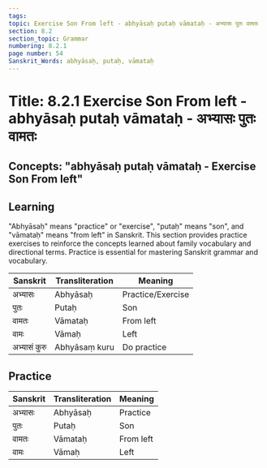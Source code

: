 ```yaml
---
tags:
topic: Exercise Son From left - abhyāsaḥ putaḥ vāmataḥ - अभ्यासः पुतः वामतः
section: 8.2
section_topic: Grammar
numbering: 8.2.1
page number: 54
Sanskrit_Words: abhyāsaḥ, putaḥ, vāmataḥ
---
```

# Title: 8.2.1 Exercise Son From left - abhyāsaḥ putaḥ vāmataḥ - अभ्यासः पुतः वामतः
## Concepts: "abhyāsaḥ putaḥ vāmataḥ - Exercise Son From left"

## Learning
"Abhyāsaḥ" means "practice" or "exercise", "putaḥ" means "son", and "vāmataḥ" means "from left" in Sanskrit. This section provides practice exercises to reinforce the concepts learned about family vocabulary and directional terms. Practice is essential for mastering Sanskrit grammar and vocabulary.

| Sanskrit           | Transliteration      | Meaning                          |
| ------------------ | -------------------- | -------------------------------- |
| अभ्यासः            | Abhyāsaḥ            | Practice/Exercise                |
| पुतः               | Putaḥ                | Son                              |
| वामतः              | Vāmataḥ              | From left                        |
| वामः               | Vāmaḥ                | Left                             |
| अभ्यासं कुरु       | Abhyāsaṃ kuru       | Do practice                      |

## Practice
| Sanskrit           | Transliteration      | Meaning                          |
| ------------------ | -------------------- | -------------------------------- |
| अभ्यासः            | Abhyāsaḥ            | Practice                         |
| पुतः               | Putaḥ                | Son                              |
| वामतः              | Vāmataḥ              | From left                        |
| वामः               | Vāmaḥ                | Left                             |
